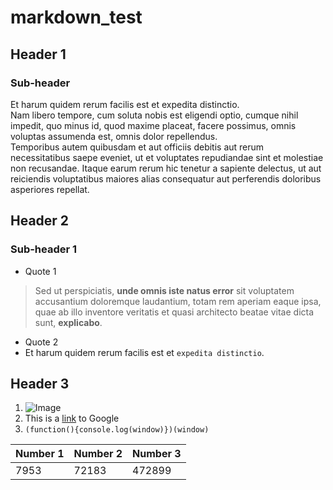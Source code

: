 # markdown_test
## Header 1
### Sub-header 
Et harum quidem rerum facilis est et expedita distinctio.\
Nam libero tempore, cum soluta nobis est eligendi optio, cumque nihil impedit, quo minus id, quod maxime placeat, facere possimus, omnis voluptas assumenda est, omnis dolor repellendus.\
Temporibus autem quibusdam et aut officiis debitis aut rerum necessitatibus saepe eveniet, ut et voluptates repudiandae sint et molestiae non recusandae. Itaque earum rerum hic tenetur a sapiente delectus, ut aut reiciendis voluptatibus maiores alias consequatur aut perferendis doloribus asperiores repellat.

## Header 2
### Sub-header 1
+ Quote 1
> Sed ut perspiciatis, **unde omnis iste natus error** sit voluptatem accusantium doloremque laudantium, totam rem aperiam eaque ipsa, quae ab illo inventore veritatis et quasi architecto beatae vitae dicta sunt, **explicabo**.
+ Quote 2
+ Et harum quidem rerum facilis est et `expedita distinctio`. 

## Header 3
1. ![Image](https://sm.ign.com/t/ign_pl/screenshot/default/puss-boots-wallpaper-image-fb-cover_se2h.1280.jpg)
2. This is a [link](http:google.com) to Google
3. `(function(){console.log(window)})(window)`

   



Number 1 | Number 2 | Number 3
-|-|- 
7953 | 72183 | 472899